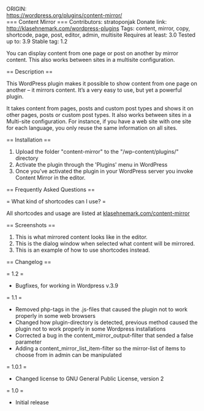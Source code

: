 ORIGIN:  
https://wordpress.org/plugins/content-mirror/  
=== Content Mirror ===
Contributors: stratoponjak
Donate link: http://klasehnemark.com/wordpress-plugins
Tags: content, mirror, copy, shortcode, page, post, editor, admin, multisite
Requires at least: 3.0
Tested up to: 3.9
Stable tag: 1.2

You can display content from one page or post on another by mirror content. This also works between sites in a multisite configuration.

== Description ==

This WordPress plugin makes it possible to show content from one page on another – it mirrors content. It’s a very easy to use, but yet a powerful plugin.

It takes content from pages, posts and custom post types and shows it on other pages, posts or custom post types. It also works between sites in a Multi-site configuration. For instance, if you have a web site with one site for each language, you only reuse the same information on all sites.

== Installation ==

1. Upload the folder "content-mirror" to the "/wp-content/plugins/" directory
1. Activate the plugin through the 'Plugins' menu in WordPress
1. Once you’ve activated the plugin in your WordPress server you invoke Content Mirror in the editor.

== Frequently Asked Questions ==

= What kind of shortcodes can I use? =

All shortcodes and usage are listed at [klasehnemark.com/content-mirror](http://klasehnemark.com/content-mirror "Full Documentation of Content Mirror") 

== Screenshots ==

1. This is what mirrored content looks like in the editor.
1. This is the dialog window when selected what content will be mirrored.
1. This is an example of how to use shortcodes instead.

== Changelog ==

= 1.2 =
* Bugfixes, for working in Wordpress v.3.9

= 1.1 =
* Removed php-tags in the .js-files that caused the plugin not to work properly in some web browsers
* Changed how plugin-directory is detected, previous method caused the plugin not to work properly in some Wordpress installations
* Corrected a bug in the content_mirror_output-filter that sended a false parameter
* Adding a content_mirror_list_item-filter so the mirror-list of items to choose from in admin can be manipulated

= 1.0.1 =
* Changed license to GNU General Public License, version 2

= 1.0 =
* Initial release
